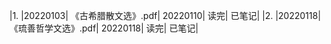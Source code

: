 |1. |20220103|  《古希腊散文选》.pdf|  20220110| 读完|  已笔记| 
|2. |20220118|  《琉善哲学文选》.pdf|  20220118| 读完|  已笔记|




